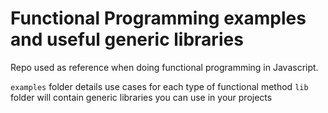 # Functional Programming examples and useful generic libraries

Repo used as reference when doing functional programming in Javascript.

`examples` folder details use cases for each type of functional method
`lib` folder will contain generic libraries you can use in your projects
